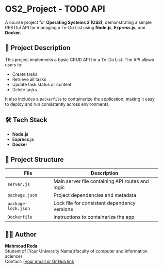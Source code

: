 # OS2_Project - TODO API

A course project for **Operating Systems 2 (OS2)**, demonstrating a simple RESTful API for managing a To-Do List using **Node.js**, **Express.js**, and **Docker**.

## 📌 Project Description

This project implements a basic CRUD API for a To-Do List. The API allows users to:

- Create tasks
- Retrieve all tasks
- Update task status or content
- Delete tasks

It also includes a `Dockerfile` to containerize the application, making it easy to deploy and run consistently across environments.

## 🛠️ Tech Stack

- **Node.js**
- **Express.js**
- **Docker**

## 📁 Project Structure

| File | Description |
|------|-------------|
| `server.js` | Main server file containing API routes and logic |
| `package.json` | Project dependencies and metadata |
| `package-lock.json` | Lock file for consistent dependency versions |
| `Dockerfile` | Instructions to containerize the app |

## 👨‍💻 Author

**Mahmoud Reda**  
Student of [Your University Name](faculty of computer and information science)  
Contact: [[your email or GitHub link](https://github.com/mahmoudreda4424)
